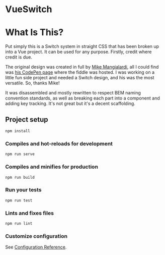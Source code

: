 # VueSwitch

# What Is This?

Put simply this is a Switch system in straight CSS that has been broken up into
a Vue project. It can be used for any purpose. Firstly, credit where credit is due.


The original design was created in full by [Mike Mangialardi](https://codepen.io/mikemang/), all I could find was [his CodePen page](https://codepen.io/mikemang/pen/JEqgeO) where the fiddle was hosted. I was working on a little fun side project and needed a Switch design, and his was the most versatile. So, thanks Mike!

It was disassembled and mostly rewritten to respect BEM naming convention standards, as well as breaking each part into a component and adding key tracking. It's not great but it's a decent scaffolding.

## Project setup
```
npm install
```

### Compiles and hot-reloads for development
```
npm run serve
```

### Compiles and minifies for production
```
npm run build
```

### Run your tests
```
npm run test
```

### Lints and fixes files
```
npm run lint
```

### Customize configuration
See [Configuration Reference](https://cli.vuejs.org/config/).
